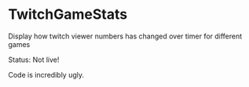 # TwitchGameStats
Display how twitch viewer numbers has changed over timer for different games

Status: Not live!

Code is incredibly ugly.
